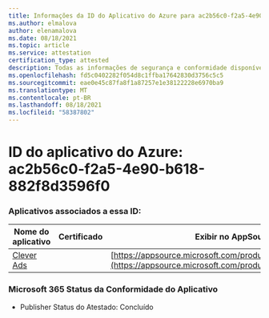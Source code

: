 ```yaml
---
title: Informações da ID do Aplicativo do Azure para ac2b56c0-f2a5-4e90-b618-882f8d3596f0
ms.author: elmalova
author: elenamalova
ms.date: 08/18/2021
ms.topic: article
ms.service: attestation
certification_type: attested
description: Todas as informações de segurança e conformidade disponíveis para ac2b56c0-f2a5-4e90-b618-882f8d3596f0.
ms.openlocfilehash: fd5c0402282f054d8c1ffba17642830d3756c5c5
ms.sourcegitcommit: eae0e45c87fa8f1a87257e1e38122228e6970ba9
ms.translationtype: MT
ms.contentlocale: pt-BR
ms.lasthandoff: 08/18/2021
ms.locfileid: "58387802"
---
```

# <a name="azure-app-id-ac2b56c0-f2a5-4e90-b618-882f8d3596f0"></a>ID do aplicativo do Azure: ac2b56c0-f2a5-4e90-b618-882f8d3596f0


### <a name="apps-associated-with-this-id"></a>Aplicativos associados a essa ID:
| **Nome do aplicativo** | **Certificado** | **Exibir no AppSource** |
|--------------|---------------|-----------------------|
| [Clever Ads](https://docs.microsoft.com/microsoft-365-app-certification/forward/WA200001182) |  | [https://appsource.microsoft.com/product/office/WA200001182](https://appsource.microsoft.com/product/office/WA200001182) |

### <a name="microsoft-365-app-compliance-status"></a>Microsoft 365 Status da Conformidade do Aplicativo
- Publisher Status do Atestado: Concluído
